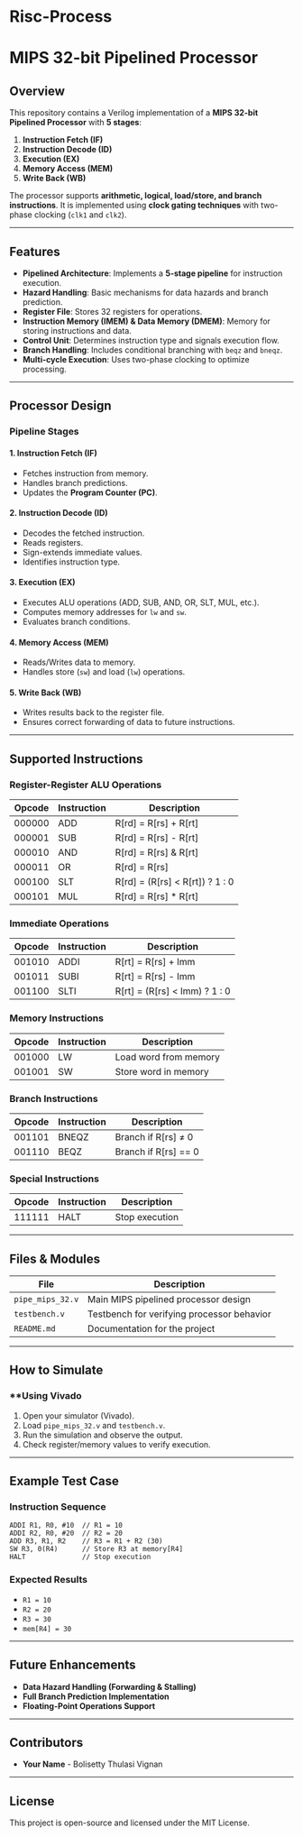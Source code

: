 # Risc-Process
# MIPS 32-bit Pipelined Processor

## Overview
This repository contains a Verilog implementation of a **MIPS 32-bit Pipelined Processor** with **5 stages**:

1. **Instruction Fetch (IF)**
2. **Instruction Decode (ID)**
3. **Execution (EX)**
4. **Memory Access (MEM)**
5. **Write Back (WB)**

The processor supports **arithmetic, logical, load/store, and branch instructions**. It is implemented using **clock gating techniques** with two-phase clocking (`clk1` and `clk2`).

---

## Features
- **Pipelined Architecture**: Implements a **5-stage pipeline** for instruction execution.
- **Hazard Handling**: Basic mechanisms for data hazards and branch prediction.
- **Register File**: Stores 32 registers for operations.
- **Instruction Memory (IMEM) & Data Memory (DMEM)**: Memory for storing instructions and data.
- **Control Unit**: Determines instruction type and signals execution flow.
- **Branch Handling**: Includes conditional branching with `beqz` and `bneqz`.
- **Multi-cycle Execution**: Uses two-phase clocking to optimize processing.

---

## Processor Design

### **Pipeline Stages**

#### 1. **Instruction Fetch (IF)**
- Fetches instruction from memory.
- Handles branch predictions.
- Updates the **Program Counter (PC)**.

#### 2. **Instruction Decode (ID)**
- Decodes the fetched instruction.
- Reads registers.
- Sign-extends immediate values.
- Identifies instruction type.

#### 3. **Execution (EX)**
- Executes ALU operations (ADD, SUB, AND, OR, SLT, MUL, etc.).
- Computes memory addresses for `lw` and `sw`.
- Evaluates branch conditions.

#### 4. **Memory Access (MEM)**
- Reads/Writes data to memory.
- Handles store (`sw`) and load (`lw`) operations.

#### 5. **Write Back (WB)**
- Writes results back to the register file.
- Ensures correct forwarding of data to future instructions.

---

## Supported Instructions

### **Register-Register ALU Operations**
| Opcode | Instruction | Description |
|--------|------------|-------------|
| 000000 | ADD  | R[rd] = R[rs] + R[rt] |
| 000001 | SUB  | R[rd] = R[rs] - R[rt] |
| 000010 | AND  | R[rd] = R[rs] & R[rt] |
| 000011 | OR   | R[rd] = R[rs] | R[rt] |
| 000100 | SLT  | R[rd] = (R[rs] < R[rt]) ? 1 : 0 |
| 000101 | MUL  | R[rd] = R[rs] * R[rt] |

### **Immediate Operations**
| Opcode | Instruction | Description |
|--------|------------|-------------|
| 001010 | ADDI  | R[rt] = R[rs] + Imm |
| 001011 | SUBI  | R[rt] = R[rs] - Imm |
| 001100 | SLTI  | R[rt] = (R[rs] < Imm) ? 1 : 0 |

### **Memory Instructions**
| Opcode | Instruction | Description |
|--------|------------|-------------|
| 001000 | LW  | Load word from memory |
| 001001 | SW  | Store word in memory |

### **Branch Instructions**
| Opcode | Instruction | Description |
|--------|------------|-------------|
| 001101 | BNEQZ  | Branch if R[rs] ≠ 0 |
| 001110 | BEQZ  | Branch if R[rs] == 0 |

### **Special Instructions**
| Opcode | Instruction | Description |
|--------|------------|-------------|
| 111111 | HALT  | Stop execution |

---

## Files & Modules

| File | Description |
|------|-------------|
| `pipe_mips_32.v` | Main MIPS pipelined processor design |
| `testbench.v` | Testbench for verifying processor behavior |
| `README.md` | Documentation for the project |

---

## How to Simulate
### **Using Vivado
1. Open your simulator (Vivado).
2. Load `pipe_mips_32.v` and `testbench.v`.
3. Run the simulation and observe the output.
4. Check register/memory values to verify execution.

---

## Example Test Case
### **Instruction Sequence**
```
ADDI R1, R0, #10  // R1 = 10
ADDI R2, R0, #20  // R2 = 20
ADD R3, R1, R2    // R3 = R1 + R2 (30)
SW R3, 0(R4)      // Store R3 at memory[R4]
HALT              // Stop execution
```

### **Expected Results**
- `R1 = 10`
- `R2 = 20`
- `R3 = 30`
- `mem[R4] = 30`

---

## Future Enhancements
- **Data Hazard Handling (Forwarding & Stalling)**
- **Full Branch Prediction Implementation**
- **Floating-Point Operations Support**

---

## Contributors
- **Your Name** - Bolisetty Thulasi Vignan

---

## License
This project is open-source and licensed under the MIT License.


